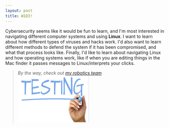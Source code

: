 ```yaml
---
layout: post
title: W1D3!
---
```


Cybersecurity seems like it would be fun to learn, and I'm most interested in navigating different computer systems and using **Linux**. I want to learn about how different types of viruses and hacks work. I'd also want to learn different methods to defend the system if it has been compromised, and what that process looks like. Finally, I'd like to learn about navigating Linux and how operating systems work, like if when you are editing things in the Mac finder it passes messages to Linux/interprets your clicks. 
> *By the way, check out [my robotics team](https://github.com/frc8840/2025-Season)* 
![testing image](https://github.com/ekuo145/ekuo145.github.io/blob/master/images/TestingImage.jpeg)
